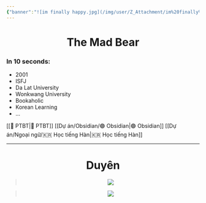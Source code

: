 ```yaml
---
{"banner":"![im finally happy.jpg](/img/user/Z_Attachment/im%20finally%20happy.jpg)","banner_y":0.46,"banner_lock":false,"dg-publish":true,"dg-home":true,"dg-pinned":true,"title":"🏠 Homepage","permalink":"/000-homepage/","pinned":true,"tags":["gardenEntry"],"dgPassFrontmatter":true}
---
```


# <center> The Mad Bear </center>



### In 10 seconds:
- 2001
- ISFJ
- Da Lat University
- Wonkwang University
- Bookaholic
- Korean Learning
- ...

[[💎 PTBT\|💎 PTBT]]
[[Dự án/Obsidian/🟣 Obsidian\|🟣 Obsidian]]
[[Dự án/Ngoại ngữ/🇰🇷 Học tiếng Hàn\|🇰🇷 Học tiếng Hàn]]
___

# <center>Duyên</center>
<center>

> ![](https://i.imgur.com/Ln9nDJJ.png)

> ![](https://i.imgur.com/dL6i2vX.png)

</center>